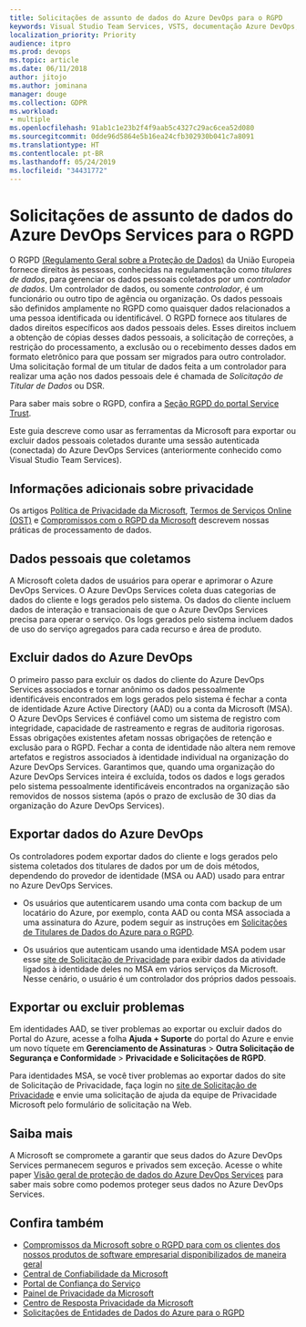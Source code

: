 ```yaml
---
title: Solicitações de assunto de dados do Azure DevOps para o RGPD
keywords: Visual Studio Team Services, VSTS, documentação Azure DevOps, privacidade, RGPD
localization_priority: Priority
audience: itpro
ms.prod: devops
ms.topic: article
ms.date: 06/11/2018
author: jitojo
ms.author: jominana
manager: douge
ms.collection: GDPR
ms.workload:
- multiple
ms.openlocfilehash: 91ab1c1e23b2f4f9aab5c4327c29ac6cea52d080
ms.sourcegitcommit: 0dde96d5864e5b16ea24cfb302930b041c7a8091
ms.translationtype: HT
ms.contentlocale: pt-BR
ms.lasthandoff: 05/24/2019
ms.locfileid: "34431772"
---
```

# <a name="azure-devops-services-data-subject-requests-for-the-gdpr"></a>Solicitações de assunto de dados do Azure DevOps Services para o RGPD

O RGPD [(Regulamento Geral sobre a Proteção de Dados)](http://ec.europa.eu/justice/data-protection/reform/index_en.htm) da União Europeia fornece direitos às pessoas, conhecidas na regulamentação como *titulares de dados*, para gerenciar os dados pessoais coletados por um *controlador de dados*. Um controlador de dados, ou somente *controlador*, é um funcionário ou outro tipo de agência ou organização. Os dados pessoais são definidos amplamente no RGPD como quaisquer dados relacionados a uma pessoa identificada ou identificável. O RGPD fornece aos titulares de dados direitos específicos aos dados pessoais deles. Esses direitos incluem a obtenção de cópias desses dados pessoais, a solicitação de correções, a restrição do processamento, a exclusão ou o recebimento desses dados em formato eletrônico para que possam ser migrados para outro controlador. Uma solicitação formal de um titular de dados feita a um controlador para realizar uma ação nos dados pessoais dele é chamada de *Solicitação de Titular de Dados* ou DSR.

Para saber mais sobre o RGPD, confira a [Seção RGPD do portal Service Trust](https://servicetrust.microsoft.com/ViewPage/GDPRGetStarted).

Este guia descreve como usar as ferramentas da Microsoft para exportar ou excluir dados pessoais coletados durante uma sessão autenticada (conectada) do Azure DevOps Services (anteriormente conhecido como Visual Studio Team Services).

## <a name="additional-privacy-information"></a>Informações adicionais sobre privacidade

Os artigos [Política de Privacidade da Microsoft](https://privacy.microsoft.com/privacystatement), [Termos de Serviços Online (OST)](https://www.microsoft.com/licensing/product-licensing/products.aspx) e [Compromissos com o RGPD da Microsoft](/legal/gdpr) descrevem nossas práticas de processamento de dados.

## <a name="personal-data-we-collect"></a>Dados pessoais que coletamos

A Microsoft coleta dados de usuários para operar e aprimorar o Azure DevOps Services. O Azure DevOps Services coleta duas categorias de dados do cliente e logs gerados pelo sistema. Os dados do cliente incluem dados de interação e transacionais de que o Azure DevOps Services precisa para operar o serviço. Os logs gerados pelo sistema incluem dados de uso do serviço agregados para cada recurso e área de produto.

## <a name="delete-azure-devops-data"></a>Excluir dados do Azure DevOps

O primeiro passo para excluir os dados do cliente do Azure DevOps Services associados e tornar anônimo os dados pessoalmente identificáveis encontrados em logs gerados pelo sistema é fechar a conta de identidade Azure Active Directory (AAD) ou a conta da Microsoft (MSA). O Azure DevOps Services é confiável como um sistema de registro com integridade, capacidade de rastreamento e regras de auditoria rigorosas. Essas obrigações existentes afetam nossas obrigações de retenção e exclusão para o RGPD. Fechar a conta de identidade não altera nem remove artefatos e registros associados à identidade individual na organização do Azure DevOps Services. Garantimos que, quando uma organização do Azure DevOps Services inteira é excluída, todos os dados e logs gerados pelo sistema pessoalmente identificáveis encontrados na organização são removidos de nossos sistema (após o prazo de exclusão de 30 dias da organização do Azure DevOps Services).

## <a name="export-azure-devops-data"></a>Exportar dados do Azure DevOps

Os controladores podem exportar dados do cliente e logs gerados pelo sistema coletados dos titulares de dados por um de dois métodos, dependendo do provedor de identidade (MSA ou AAD) usado para entrar no Azure DevOps Services.

- Os usuários que autenticarem usando uma conta com backup de um locatário do Azure, por exemplo, conta AAD ou conta MSA associada a uma assinatura do Azure, podem seguir as instruções em [Solicitações de Titulares de Dados do Azure para o RGPD](../compliance/gdpr-dsr-azure.md).

- Os usuários que autenticam usando uma identidade MSA podem usar esse [site de Solicitação de Privacidade](https://www.microsoft.com/concern/privacyrequest-msa) para exibir dados da atividade ligados à identidade deles no MSA em vários serviços da Microsoft. Nesse cenário, o usuário é um controlador dos próprios dados pessoais.

## <a name="export-or-delete-issues"></a>Exportar ou excluir problemas

Em identidades AAD, se tiver problemas ao exportar ou excluir dados do Portal do Azure, acesse a folha **Ajuda + Suporte** do portal do Azure e envie um novo tíquete em **Gerenciamento de Assinaturas** > **Outra Solicitação de Segurança e Conformidade** > **Privacidade e Solicitações de RGPD**.

Para identidades MSA, se você tiver problemas ao exportar dados do site de Solicitação de Privacidade, faça login no [site de Solicitação de Privacidade](https://www.microsoft.com/concern/privacyrequest-msa) e envie uma solicitação de ajuda da equipe de Privacidade Microsoft pelo formulário de solicitação na Web.

## <a name="learn-more"></a>Saiba mais

A Microsoft se compromete a garantir que seus dados do Azure DevOps Services permanecem seguros e privados sem exceção. Acesse o white paper [Visão geral de proteção de dados do Azure DevOps Services](/vsts/articles/team-services-security-whitepaper?view=vsts) para saber mais sobre como podemos proteger seus dados no Azure DevOps Services.

## <a name="see-also"></a>Confira também

- [Compromissos da Microsoft sobre o RGPD para com os clientes dos nossos produtos de software empresarial disponibilizados de maneira geral](https://docs.microsoft.com/legal/gdpr)
- [Central de Confiabilidade da Microsoft](https://www.microsoft.com/TrustCenter/Privacy/gdpr/default.aspx)
- [Portal de Confiança do Serviço](https://servicetrust.microsoft.com/ViewPage/GDPRGetStarted)
- [Painel de Privacidade da Microsoft](https://account.microsoft.com/privacy)
- [Centro de Resposta Privacidade da Microsoft](https://aka.ms/userprivacysite)
- [Solicitações de Entidades de Dados do Azure para o RGPD](gdpr-dsr-azure.md)